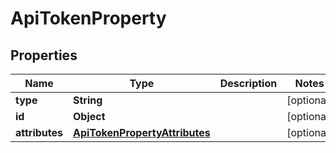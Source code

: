 

# ApiTokenProperty


## Properties

| Name | Type | Description | Notes |
|------------ | ------------- | ------------- | -------------|
|**type** | **String** |  |  [optional] |
|**id** | **Object** |  |  [optional] |
|**attributes** | [**ApiTokenPropertyAttributes**](ApiTokenPropertyAttributes.md) |  |  [optional] |



